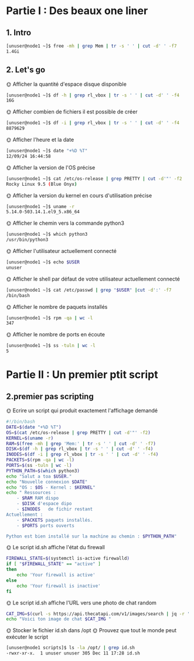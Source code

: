 # Partie I : Des beaux one liner

## 1. Intro

```bash
[unuser@node1 ~]$ free -mh | grep Mem | tr -s ' ' | cut -d' ' -f7
1.4Gi
```

## 2. Let's go

🌞 Afficher la quantité d'espace disque disponible

```bash
[unuser@node1 ~]$ df -h | grep rl_vbox | tr -s ' ' | cut -d' ' -f4
16G
```

🌞 Afficher combien de fichiers il est possible de créer

```bash
[unuser@node1 ~]$ df -i | grep rl_vbox | tr -s ' ' | cut -d' ' -f4
8879629
```


🌞 Afficher l'heure et la date

```bash
[unuser@node1 ~]$ date "+%D %T"
12/09/24 16:44:58
```

🌞 Afficher la version de l'OS précise

```bash
[unuser@node1 ~]$ cat /etc/os-release | grep PRETTY | cut -d'"' -f2
Rocky Linux 9.5 (Blue Onyx)
```

🌞 Afficher la version du kernel en cours d'utilisation précise

```bash
[unuser@node1 ~]$ uname -r
5.14.0-503.14.1.el9_5.x86_64
```

🌞 Afficher le chemin vers la commande python3

```bash
[unuser@node1 ~]$ which python3
/usr/bin/python3
```

🌞 Afficher l'utilisateur actuellement connecté
```bash
[unuser@node1 ~]$ echo $USER
unuser
```

🌞 Afficher le shell par défaut de votre utilisateur actuellement connecté

``` bash
[unuser@node1 ~]$ cat /etc/passwd | grep "$USER" |cut -d':' -f7
/bin/bash
```

🌞 Afficher le nombre de paquets installés

```bash
[unuser@node1 ~]$ rpm -qa | wc -l
347
```

🌞 Afficher le nombre de ports en écoute

```bash
[unuser@node1 ~]$ ss -tuln | wc -l
5
```


# Partie II : Un premier ptit script

## 2.premier pas scripting


🌞 Ecrire un script qui produit exactement l'affichage demandé
```bash 
#!/bin/bash
DATE=$(date "+%D %T")
OS=$(cat /etc/os-release | grep PRETTY | cut -d'"' -f2)
KERNEL=$(uname -r)
RAM=$(free -mh | grep 'Mem:' | tr -s ' ' | cut -d' ' -f7)
DISK=$(df -h | grep rl_vbox | tr -s ' ' | cut -d' ' -f4)
INODES=$(df -i | grep rl_vbox | tr -s ' ' | cut -d' ' -f4)
PACKETS=$(rpm -qa | wc -l)
PORTS=$(ss -tuln | wc -l)
PYTHON_PATH=$(which python3)
echo "Salut a toa $USER."
echo "Nouvelle connexion $DATE" 
echo "OS : $OS - Kernel : $KERNEL"
echo " Ressources : 
    - $RAM RAM dispo 
    - $DISK d'espace dipo 
    - $INODES   de fichir restant 
Actuellement : 
    - $PACKETS paquets installés.
    - $PORTS ports ouverts 

Python est bien installé sur la machine au chemin : $PYTHON_PATH"
```

🌞 Le script id.sh affiche l'état du firewall

```bash
FIREWALL_STATE=$(systemctl is-active firewalld)
if [ "$FIREWALL_STATE" == "active" ]
then
    echo 'Your firewall is active'
else
    echo 'Your firewall is inactive'
fi
```

🌞 Le script id.sh affiche l'URL vers une photo de chat random
```bash
CAT_IMG=$(curl -s https://api.thecatapi.com/v1/images/search | jq -r '.[0].url')
echo "Voici ton image de chat $CAT_IMG "
```

🌞 Stocker le fichier id.sh dans /opt
🌞 Prouvez que tout le monde peut exécuter le script
```bash
[unuser@node1 scripts]$ ls -la /opt/ | grep id.sh
-rwxr-xr-x.  1 unuser unuser 305 Dec 11 17:28 id.sh
```
